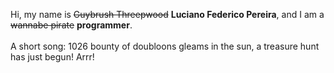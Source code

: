 Hi, my name is ~~Guybrush Threepwood~~ **Luciano Federico Pereira**, and I am a ~~wannabe pirate~~ **programmer**.<br><br>A short song: 1026 bounty of doubloons gleams in the sun, a treasure hunt has just begun! Arrr!
